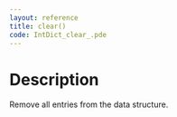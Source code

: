 ```yaml
---
layout: reference
title: clear()
code: IntDict_clear_.pde
---
```


# Description

Remove all entries from the data structure.

